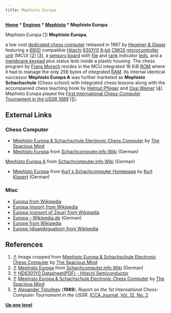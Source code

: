 ```yaml
---
title: Mephisto Europa
---
```

**[Home](Home "Home") \* [Engines](Engines "Engines") \* [Mephisto](Mephisto "Mephisto") \* Mephisto Europa**



 [](http://www.spacious-mind.com/html/europa___schachschule.html) Mephisto Europa <a id="cite-note-1" href="#cite-ref-1">[1]</a> 
**Mephisto Europa**,  

a low cost [dedicated chess computer](Dedicated_Chess_Computers "Dedicated Chess Computers") released in 1987 by [Hegener & Glaser](Hegener_%26_Glaser "Hegener & Glaser") featuring a [6800](6800 "6800") compatible [Hitachi](https://en.wikipedia.org/wiki/Hitachi) [6301Y0](6800#6301 "6800") [8-bit](https://en.wikipedia.org/wiki/8-bit) [CMOS](https://en.wikipedia.org/wiki/CMOS) [microcontroller unit](https://en.wikipedia.org/wiki/Microcontroller) (MCU) 
<a id="cite-note-2" href="#cite-ref-2">[2]</a>
<a id="cite-note-3" href="#cite-ref-3">[3]</a>, 
a [sensory board](Sensory_Board "Sensory Board") with [file](Files "Files") and [rank](Ranks "Ranks") indicator [leds](https://en.wikipedia.org/wiki/Light-emitting_diode), 
and a [membrane keypad](https://en.wikipedia.org/wiki/Membrane_keyboard) plus status leds inside a plastic housing. 
The chess program by [Frans Morsch](Frans_Morsch "Frans Morsch") resides in the MCU integrated 16 KiB [ROM](Memory#ROM "Memory") where it had to manage the only 256 bytes of integrated [RAM](Memory#RAM "Memory"). 
Its internal identical successor **Mephisto Europa A** was further marketed as **Mephisto Schachschule** (Chess school) with integrated chess lessons along with the accompanied chess teaching book by [Helmut Pfleger](https://en.wikipedia.org/wiki/Helmut_Pfleger) and [Ossi Weiner](Ossi_Weiner "Ossi Weiner") <a id="cite-note-4" href="#cite-ref-4">[4]</a>.
Mephisto Europa played the [First International Chess-Computer Tournament in the USSR 1989](First_International_Chess-Computer_Tournament_in_the_USSR_1989 "First International Chess-Computer Tournament in the USSR 1989") <a id="cite-note-5" href="#cite-ref-5">[5]</a>. 



## External Links


### Chess Computer


* [Mephisto Europa & Schachschule Electronic Chess Computer](http://www.spacious-mind.com/html/europa___schachschule.html) by [The Spacious Mind](The_Spacious_Mind "The Spacious Mind")
* [Mephisto Europa](https://www.schach-computer.info/wiki/index.php?title=Mephisto_Europa) from [Schachcomputer.info Wiki](https://www.schach-computer.info/wiki/index.php/Hauptseite_En) (German)


 [Mephisto Europa A](https://www.schach-computer.info/wiki/index.php?title=Mephisto_Europa_A) from [Schachcomputer.info Wiki](https://www.schach-computer.info/wiki/index.php/Hauptseite_En) (German)
* [Mephisto Europa](http://www.schachcomputer.at/mepeuropa.htm) from [Kurt´s Schachcomputer Homepage](http://www.schachcomputer.at/) by [Kurt Kispert](Kurt_Kispert "Kurt Kispert") (German)


### Misc


* [Europa from Wikipedia](https://en.wikipedia.org/wiki/Europa)
* [Europa (moon) from Wikipedia](https://en.wikipedia.org/wiki/Europa_(moon))
* [Europa (consort of Zeus) from Wikipedia](https://en.wikipedia.org/wiki/Europa_(consort_of_Zeus))
* [Europa – Wikipedia.de](https://de.wikipedia.org/wiki/Europa) (German)
* [Europe from Wikipedia](https://en.wikipedia.org/wiki/Europe)
* [Europe (disambiguation) from Wikipedia](https://en.wikipedia.org/wiki/Europe_(disambiguation))


## References


1. <a id="cite-ref-1" href="#cite-note-1">↑</a> Image cropped from [Mephisto Europa & Schachschule Electronic Chess Computer](http://www.spacious-mind.com/html/europa___schachschule.html) by [The Spacious Mind](The_Spacious_Mind "The Spacious Mind")
2. <a id="cite-ref-2" href="#cite-note-2">↑</a> [Mephisto Europa](https://www.schach-computer.info/wiki/index.php?title=Mephisto_Europa) from [Schachcomputer.info Wiki](https://www.schach-computer.info/wiki/index.php/Hauptseite_En) (German)
3. <a id="cite-ref-3" href="#cite-note-3">↑</a> [HD6301Y0 Datasheet(PDF) - Hitachi Semiconductor](https://www.alldatasheet.com/datasheet-pdf/pdf/124098/HITACHI/HD6301Y0.html)
4. <a id="cite-ref-4" href="#cite-note-4">↑</a> [Mephisto Europa & Schachschule Electronic Chess Computer](http://www.spacious-mind.com/html/europa___schachschule.html) by [The Spacious Mind](The_Spacious_Mind "The Spacious Mind")
5. <a id="cite-ref-5" href="#cite-note-5">↑</a> [Alexander Timofeev](Alexander_Timofeev "Alexander Timofeev") (**1989**). *Report on the 1st International Chess-Computer Tournament in the USSR*. [ICCA Journal, Vol. 12, No. 2](ICGA_Journal#12_2 "ICGA Journal")

**[Up one level](Mephisto "Mephisto")**







 
